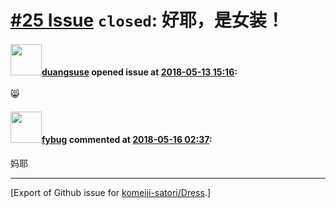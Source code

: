 # [\#25 Issue](https://github.com/komeiji-satori/Dress/issues/25) `closed`: 好耶，是女装！

#### <img src="https://avatars.githubusercontent.com/u/10570123?u=556c3d3af7e960b3a8e474249a61faa309518e3d&v=4" width="50">[duangsuse](https://github.com/duangsuse) opened issue at [2018-05-13 15:16](https://github.com/komeiji-satori/Dress/issues/25):

:smile_cat: 

#### <img src="https://avatars.githubusercontent.com/u/35446756?u=4b272d72adf46ea657d16891e970c919c507769d&v=4" width="50">[fybug](https://github.com/fybug) commented at [2018-05-16 02:37](https://github.com/komeiji-satori/Dress/issues/25#issuecomment-389376297):

妈耶


-------------------------------------------------------------------------------



[Export of Github issue for [komeiji-satori/Dress](https://github.com/komeiji-satori/Dress).]
